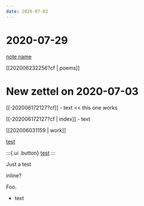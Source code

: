 ```yaml
---
date: 2020-07-03
---
```


# 2020-07-29

[note name](-c202006232256.md)

[[202006232256?cf | poems]]

# New zettel on 2020-07-03

[[-202006172127?cf]] [](test-test) - text << this one works

[[-202006172127?cf | index]]  - text
[^hi]: something

[[202006031159 | work]]

[test](202006212211.md)

:::{.ui .button}
[test](https://www.google.com)
:::

Just a test

inline? <!-- this is a comment -->

Foo.


- text

<script 
    src="https://utteranc.es/client.js"
    repo="EyebrowHairs/garden"
    issue-term="title"
    label="comment"
    theme="github-light"
    crossorigin="anonymous"
    async>
</script>

